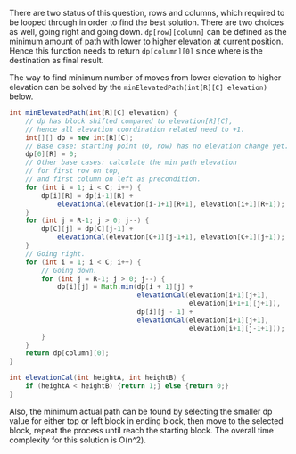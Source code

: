 There are two status of this question, rows and columns, which required to be looped through in order to find the best solution. There are two choices as well, going right and going down. `dp[row][column]` can be defined as the minimum amount of path with lower to higher elevation at current position. Hence this function needs to return `dp[column][0]` since where is the destination as final result. 

The way to find minimum number of moves from lower elevation to higher elevation can be solved by the `minElevatedPath(int[R][C] elevation)` below.

```java
int minElevatedPath(int[R][C] elevation) {
    // dp has block shifted compared to elevation[R][C],
    // hence all elevation coordination related need to +1.
    int[][] dp = new int[R][C];
    // Base case: starting point (0, row) has no elevation change yet.
    dp[0][R] = 0;
    // Other base cases: calculate the min path elevation 
    // for first row on top, 
    // and first column on left as precondition.
    for (int i = 1; i < C; i++) {
        dp[i][R] = dp[i-1][R] + 
            elevationCal(elevation[i-1+1][R+1], elevation[i+1][R+1]);
    }
    for (int j = R-1; j > 0; j--) {
        dp[C][j] = dp[C][j-1] + 
            elevationCal(elevation[C+1][j-1+1], elevation[C+1][j+1]);
    }
    // Going right.
    for (int i = 1; i < C; i++) {
        // Going down.
        for (int j = R-1; j > 0; j--) {
            dp[i][j] = Math.min(dp[i + 1][j] + 
                                elevationCal(elevation[i+1][j+1], 
                                             elevation[i+1+1][j+1]), 
                                dp[i][j - 1] + 
                                elevationCal(elevation[i+1][j+1], 
                                             elevation[i+1][j-1+1]));
        }
    }
    return dp[column][0];
}

int elevationCal(int heightA, int heightB) {
    if (heightA < heightB) {return 1;} else {return 0;}
}
```

Also, the minimum actual path can be found by selecting the smaller dp value for either top or left block in ending block, then move to the selected block, repeat the process until reach the starting block. The overall time complexity for this solution is O(n^2).

